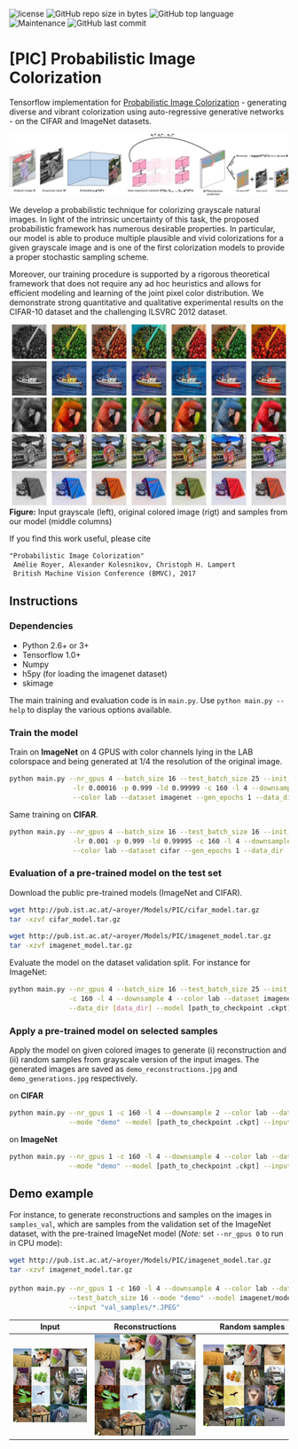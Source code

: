 ![license](https://img.shields.io/github/license/ameroyer/PIC.svg)
![GitHub repo size in bytes](https://img.shields.io/github/repo-size/ameroyer/PIC.svg)
![GitHub top language](https://img.shields.io/github/languages/top/ameroyer/PIC.svg)
![Maintenance](https://img.shields.io/maintenance/yes/2018.svg)
![GitHub last commit](https://img.shields.io/github/last-commit/ameroyer/PIC.svg)


# [PIC] Probabilistic Image Colorization
Tensorflow implementation for [Probabilistic Image Colorization](https://arxiv.org/abs/1705.04258) - generating diverse and vibrant colorization using auto-regressive generative networks - on the CIFAR and ImageNet datasets.


![model](examples/model.png)

We develop a probabilistic technique for colorizing grayscale natural images. In light of the intrinsic uncertainty of this task, the proposed probabilistic framework has numerous desirable properties. In particular, our model is able to produce multiple plausible and vivid colorizations for a given grayscale image and is one of the first colorization models to provide a proper stochastic sampling scheme. 

Moreover, our training procedure is supported by a rigorous theoretical framework that does not require any ad hoc heuristics and allows for efficient modeling and learning of the joint pixel color distribution. We demonstrate strong quantitative and qualitative experimental results on the CIFAR-10 dataset and the challenging ILSVRC 2012 dataset.


![sample1](examples/1.jpg)
![sample1](examples/11.jpg)
![sample1](examples/12.jpg)
![sample1](examples/3.jpg)
![sample1](examples/5.jpg)
**Figure:** Input grayscale (left), original colored image (rigt) and samples from our model (middle columns)

If you find this work useful, please cite
```
"Probabilistic Image Colorization"
 Amélie Royer, Alexander Kolesnikov, Christoph H. Lampert
 British Machine Vision Conference (BMVC), 2017
```

## Instructions

### Dependencies
  * Python 2.6+ or 3+
  * Tensorflow 1.0+
  * Numpy
  * h5py (for loading the imagenet dataset)
  * skimage
  
  
The main training and evaluation code is in `main.py`. Use `python main.py -- help` to display the various options available.
  
### Train the model

Train on **ImageNet** on 4 GPUS with color channels lying in the LAB colorspace and being generated at 1/4 the resolution of the original image.
```bash
python main.py --nr_gpus 4 --batch_size 16 --test_batch_size 25 --init_batch_size 100  \
                -lr 0.00016 -p 0.999 -ld 0.99999 -c 160 -l 4 --downsample 4            \
                --color lab --dataset imagenet --gen_epochs 1 --data_dir [data_dir]
```

Same training on **CIFAR**.
```bash
python main.py --nr_gpus 4 --batch_size 16 --test_batch_size 16 --init_batch_size 100  \
                -lr 0.001 -p 0.999 -ld 0.99995 -c 160 -l 4 --downsample 2              \
                --color lab --dataset cifar --gen_epochs 1 --data_dir [data_dir]
```


### Evaluation of a pre-trained model on the test set

Download the public pre-trained models (ImageNet and CIFAR).
```bash
wget http://pub.ist.ac.at/~aroyer/Models/PIC/cifar_model.tar.gz
tar -xzvf cifar_model.tar.gz
```


```bash
wget http://pub.ist.ac.at/~aroyer/Models/PIC/imagenet_model.tar.gz
tar -xzvf imagenet_model.tar.gz
```

Evaluate the model on the dataset validation split. For instance for ImageNet:
```bash
python main.py --nr_gpus 4 --batch_size 16 --test_batch_size 25 --init_batch_size 100  \
               -c 160 -l 4 --downsample 4 --color lab --dataset imagenet --mode "eval" \
               --data_dir [data_dir] --model [path_to_checkpoint .ckpt]
```


### Apply a pre-trained model on selected samples

Apply the model on given colored images to generate (i) reconstruction and (ii) random samples from grayscale version of the input images. The generated images are saved as `demo_reconstructions.jpg` and `demo_generations.jpg` respectively. 

on **CIFAR**
```bash
python main.py --nr_gpus 1 -c 160 -l 4 --downsample 2 --color lab --dataset cifar --test \
               --mode "demo" --model [path_to_checkpoint .ckpt] --input [path to image(s)]
```
               
on **ImageNet**
```bash
python main.py --nr_gpus 1 -c 160 -l 4 --downsample 4 --color lab --dataset imagenet \
               --mode "demo" --model [path_to_checkpoint .ckpt] --input [path to image(s)]
```


## Demo example

For instance, to generate reconstructions and samples on the images in `samples_val`, which are samples from the validation set of the ImageNet dataset, with the pre-trained ImageNet model (*Note:* set `--nr_gpus 0` to run in CPU mode):

```bash
wget http://pub.ist.ac.at/~aroyer/Models/PIC/imagenet_model.tar.gz
tar -xzvf imagenet_model.tar.gz

python main.py --nr_gpus 1 -c 160 -l 4 --downsample 4 --color lab --dataset imagenet \
               --test_batch_size 16 --mode "demo" --model imagenet/model.ckpt         \
               --input "val_samples/*.JPEG"
```


| Input        | Reconstructions          | Random samples  |
| ------------- |:-------------:| -----:|
| <img src='examples/demo_input.jpg' width=300px> | <img src='examples/demo_reconstructions.jpg' width=300px> | <img src='examples/demo_generations.jpg' width=300px> |
